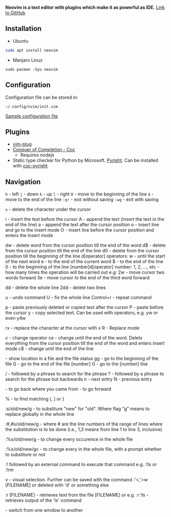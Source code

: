**Neovim is a text editor with plugins which make it as powerful as IDE.**
[Link to GitHub](https://github.com/neovim/neovim)

## Installation
- Ubuntu
```bash
sudo apt install neovim
```
- Manjaro Linux
```shell
sudo pacman -Syu neovim
```

## Configuration
Configuration file can be stored in:
```
~/.config/nvim/init.vim
```
[Sample configuration file]()

## Plugins
- [vim-plug](https://github.com/junegunn/vim-plug)
- [Conquer of Completion - Coc](https://github.com/neoclide/coc.nvim)
	- Requires nodejs
- Static type checker for Python by Microsoft. [Pyright](https://github.com/microsoft/pyright). Can be installed with [coc-pyright](https://github.com/fannheyward/coc-pyright)

## Navigation
`h` - left `j` - down `k` - up `l` - right
`0` - move to the beginning of the line
`$` - move to the end of the line
`:q!` - exit without saving
`:wq` - exit with saving


`x` - delete the character under the cursor

i - insert the text before the cursor
A - append the text (insert the text in the end of the line)
a - append the text after the cursor position
o - insert line and go to the insert mode
O - insert line before the cursor position and enters the Insert mode

dw - delete word from the cursor position till the end of the word
d$ - delete from the cursor position till the end of the line
d0 - delete from the cursor position till the beginning of the line
d[operator]
operators:
w - until the start of the next word
e - to the end of the current word
$ - to the end of the line
0 - to the beginning of the line
[number]d[operator]
number:
1, 2, ..., etc - how many times the operation will be carried out
e.g:
2w - move cursor two words forward
3e - move cursor to the end of the third word forward

dd - delete the whole line
2dd - delete two lines

u - undo command
U - fix the whole line
Control+r <C-r> - repeat command

p - paste previously deleted or copied text after the cursor
P - paste before the cursor
y - copy selected text. Can be used with operators, e.g. yw or even y4w

rx - replace the character at the cursor with x
R - Replace mode

c - change operator
ce - change until the end of the word. Delets everything from the cursor position till the end of the word and enters insert mode
c$ - change until the end of the line

<C-g> - show location in a file and the file status
gg - go to the beginning of the file
G - go to the end of the file
[number] G - go to the [number] line

/ - followed by a phrase to search for the phrase
? - followed by a phrase to search for the phrase but backwards
n - next entry
N - previous entry

<C-o> - to go back where you came from
<C-i> - to go forward

% - to find matching ), ] or }

:s/old/new/g - to substiture "new" for "old". Where flag "g" means to replace globally in the whole line

:#,#s/old/new/g - where # are the line numbers of the range of lines where the substitution is to be done (i.e., 1,3 means from line 1 to line 3, inclusive)

:%s/old/new/g - to change every occurence in the whole file

:%s/old/new/gc - to change every in the whole file, with a prompt whether to substiture or not

:! followed by an external command to execute that command
e.g. :!ls or :!rm

v - visual selection. Further can be saved with the command :'<,'>w [FILENAME] or deleted with 'd' or something else

:r [FILENAME] - retrieves text from the file [FILENAME]
or
e.g. :r !ls - retrieves output of the 'ls' command

<C-w><C-w> - switch from one window to another
